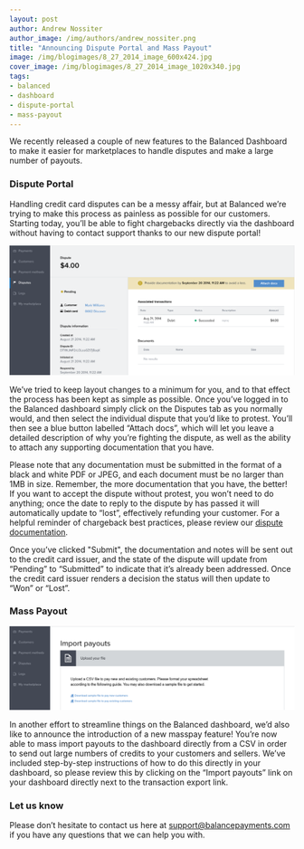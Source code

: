 ```yaml
---
layout: post
author: Andrew Nossiter
author_image: /img/authors/andrew_nossiter.png
title: "Announcing Dispute Portal and Mass Payout"
image: /img/blogimages/8_27_2014_image_600x424.jpg
cover_image: /img/blogimages/8_27_2014_image_1020x340.jpg
tags:
- balanced
- dashboard
- dispute-portal
- mass-payout
---
```



We recently released a couple of new features to the Balanced Dashboard to make it easier for marketplaces to handle disputes and make a large number of payouts.

### Dispute Portal

Handling credit card disputes can be a messy affair, but at Balanced we’re trying to make this process as painless as possible for our customers. Starting today, you’ll be able to fight chargebacks directly via the dashboard without having to contact support thanks to our new dispute portal!

![Dispute portal](/img/blogimages/dispute-details-page.png)

We’ve tried to keep layout changes to a minimum for you, and to that effect the process has been kept as simple as possible.  Once you’ve logged in to the Balanced dashboard simply click on the Disputes tab as you normally would, and then select the individual dispute that you’d like to protest. You’ll then see a blue button labelled “Attach docs”, which will let you leave a detailed description of why you’re fighting the dispute, as well as the ability to attach any supporting documentation that you have.

Please note that any documentation must be submitted in the format of a black and white PDF or JPEG, and each document must be no larger than 1MB in size. Remember, the more documentation that you have, the better! If you want to accept the dispute without protest, you won’t need to do anything; once the date to reply to the dispute by has passed it will automatically update to “lost”, effectively refunding your customer. For a helpful reminder of chargeback best practices, please review our <a href="https://support.balancedpayments.com/hc/en-us/categories/200147154-Fraud-Chargebacks">dispute documentation</a>.

Once you’ve clicked "Submit", the documentation and notes will be sent out to the credit card issuer, and the state of the dispute will update from “Pending” to “Submitted” to indicate that it’s already been addressed. Once the credit card issuer renders a decision the status will then update to “Won” or “Lost”.

### Mass Payout

![Mass payout](/img/blogimages/mass-payout.png)

In another effort to streamline things on the Balanced dashboard, we’d also like to announce the introduction of a new masspay feature! You’re now able to mass import payouts to the dashboard directly from a CSV in order to send out large numbers of credits to your customers and sellers. We’ve included step-by-step instructions of how to do this directly in your dashboard, so please review this by clicking on the “Import payouts” link on your dashboard directly next to the transaction export link.

### Let us know

Please don’t hesitate to contact us here at <a href="mailto:support@balancepayments.com">support@balancepayments.com</a> if you have any questions that we can help you with.
